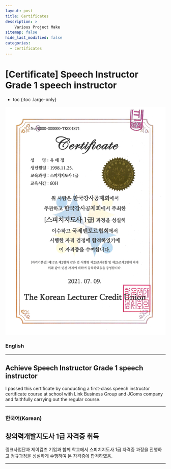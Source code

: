 ```yaml
---
layout: post
title: Certificates
description: >
    Various Project Make
sitemap: false
hide_last_modified: false
categories:
  - certificates
---
```


# [Certificate] Speech Instructor Grade 1 speech instructor

* toc
{:toc .large-only}

![screenshot](/assets/img/blog/example-content-speech.png)
### English
---
## Achieve Speech Instructor Grade 1 speech instructor

  I passed this certificate by conducting a first-class speech instructor certificate course at school with Link Business Group and JComs company and faithfully carrying out the regular course.

---

### 한국어(Korean)
## 창의력개발지도사 1급 자격증 취득
  
  링크사업단과 제이컴즈 기업과 함께 학교에서 스피치지도사 1급 자격증 과정을 진행하고 정규과정을 성실하게 수행하여 본 자격증에 합격하였음.
  
---